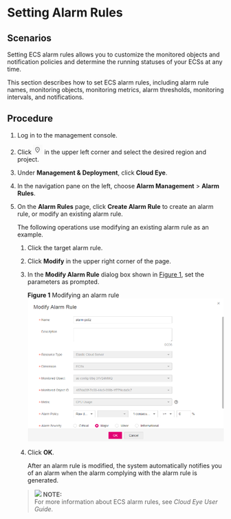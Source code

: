 # Setting Alarm Rules<a name="EN-US_TOPIC_0027371531"></a>

## Scenarios<a name="section38299792222911"></a>

Setting ECS alarm rules allows you to customize the monitored objects and notification policies and determine the running statuses of your ECSs at any time.

This section describes how to set ECS alarm rules, including alarm rule names, monitoring objects, monitoring metrics, alarm thresholds, monitoring intervals, and notifications.

## Procedure<a name="section7969360222918"></a>

1.  Log in to the management console.
2.  Click  ![](figures/icon-region-0.png)  in the upper left corner and select the desired region and project.
3.  Under  **Management & Deployment**, click  **Cloud Eye**.
4.  In the navigation pane on the left, choose  **Alarm Management**  \>  **Alarm Rules**.
5.  On the  **Alarm Rules**  page, click  **Create Alarm Rule**  to create an alarm rule, or modify an existing alarm rule.

    The following operations use modifying an existing alarm rule as an example.

    1.  Click the target alarm rule.
    2.  Click  **Modify**  in the upper right corner of the page.
    3.  In the  **Modify Alarm Rule**  dialog box shown in  [Figure 1](#fig5398007222382), set the parameters as prompted.

        **Figure  1**  Modifying an alarm rule<a name="fig5398007222382"></a>  
        ![](figures/modifying-an-alarm-rule.png "modifying-an-alarm-rule")

    4.  Click  **OK**.

        After an alarm rule is modified, the system automatically notifies you of an alarm when the alarm complying with the alarm rule is generated.

    >![](/images/icon-note.gif) **NOTE:**   
    >For more information about ECS alarm rules, see  _Cloud Eye User Guide_.  


